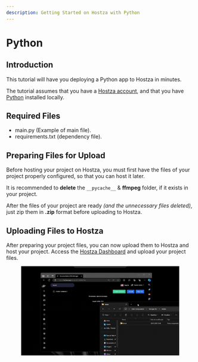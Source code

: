 ```yaml
---
description: Getting Started on Hostza with Python
---
```


# Python

## Introduction

This tutorial will have you deploying a Python app to Hostza in minutes.

The tutorial assumes that you have a [Hostza account](https://hostza.app/auth/login), and that you have [Python](https://www.python.org/downloads/) installed locally.

## Required Files <a href="#required-files" id="required-files"></a>

* main.py (Example of main file).
* requirements.txt (dependency file).

## Preparing Files for Upload

Before hosting your project on Hostza, you must first have the files of your project properly configured, so that you can host it later.

It is recommended to **delete** the `__pycache__` & **ffmpeg** folder, if it exists in your project.

After the files of your project are ready _(and the unnecessary files deleted)_, just zip them in **.zip** format before uploading to Hostza.

## Uploading Files to Hostza

After preparing your project files, you can now upload them to Hostza and host your project. Access the [Hostza Dashboard](https://hostza.app/auth/login) and upload your project files.

<figure><img src="../.gitbook/assets/upload.gif" alt=""><figcaption></figcaption></figure>

